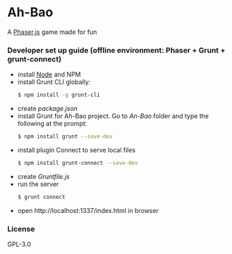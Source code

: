 # Ah-Bao
A [Phaser.js](https://phaser.io/) game made for fun  


### Developer set up guide (offline environment: Phaser + Grunt + grunt-connect)
- install [Node](https://nodejs.org/en/) and NPM
- install Grunt CLI globally:
    ```sh
    $ npm install -g grunt-cli
    ```
- create *package.json*
- install Grunt for Ah-Bao project. Go to *An-Bao* folder and type the following at the prompt:
    ```sh
    $ npm install grunt --save-dev
    ```
- install plugin Connect to serve local files
    ```sh
    $ npm install grunt-connect --save-dev
    ```
- create *Gruntfile.js*
- run the server
    ```sh
    $ grunt connect
    ```
- open http://localhost:1337/index.html in browser


### License
GPL-3.0
